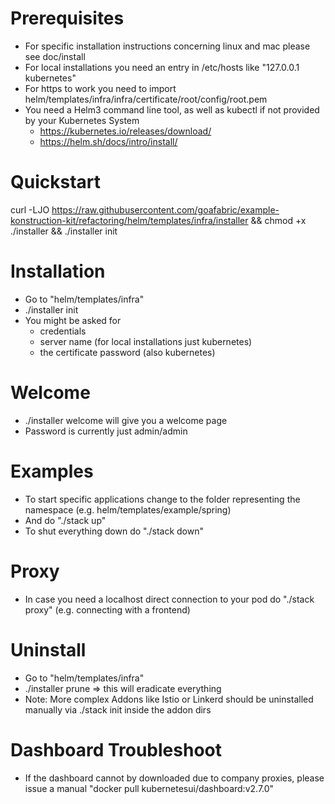 # Prerequisites
- For specific installation instructions concerning linux and mac please see doc/install
- For local installations you need an entry in /etc/hosts like "127.0.0.1 kubernetes"
- For https to work you need to import helm/templates/infra/infra/certificate/root/config/root.pem
- You need a Helm3 command line tool, as well as kubectl if not provided by your Kubernetes System
  - https://kubernetes.io/releases/download/
  - https://helm.sh/docs/intro/install/
              
# Quickstart
curl -LJO https://raw.githubusercontent.com/goafabric/example-konstruction-kit/refactoring/helm/templates/infra/installer && chmod +x ./installer && ./installer init

# Installation
- Go to "helm/templates/infra"
- ./installer init
- You might be asked for
  - credentials
  - server name (for local installations just kubernetes)
  - the certificate password (also kubernetes)

# Welcome
- ./installer welcome will give you a welcome page
- Password is currently just admin/admin

# Examples
- To start specific applications change to the folder representing the namespace (e.g. helm/templates/example/spring)
- And do "./stack up" 
- To shut everything down do "./stack down"

# Proxy
- In case you need a localhost direct connection to your pod do "./stack proxy" (e.g. connecting with a frontend)

# Uninstall
- Go to "helm/templates/infra"
- ./installer prune => this will eradicate everything
- Note: More complex Addons like Istio or Linkerd should be uninstalled manually via ./stack init inside the addon dirs

# Dashboard Troubleshoot
- If the dashboard cannot by downloaded due to company proxies, please issue a manual "docker pull kubernetesui/dashboard:v2.7.0"